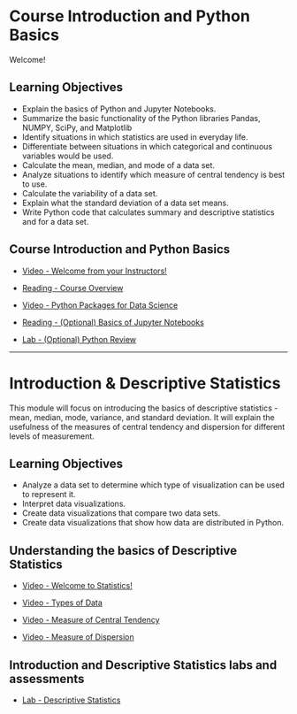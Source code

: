 # Course Introduction and Python Basics

Welcome!

## Learning Objectives

- Explain the basics of Python and Jupyter Notebooks.
- Summarize the basic functionality of the Python libraries Pandas, NUMPY, SciPy, and Matplotlib
- Identify situations in which statistics are used in everyday life.
- Differentiate between situations in which categorical and continuous variables would be used.
- Calculate the mean, median, and mode of a data set.
- Analyze situations to identify which measure of central tendency is best to use.
- Calculate the variability of a data set.
- Explain what the standard deviation of a data set means.
- Write Python code that calculates summary and descriptive statistics and for a data set.

## Course Introduction and Python Basics

- [Video - Welcome from your Instructors!](https://www.coursera.org/learn/statistics-for-data-science-python/lecture/d4F0j/welcome-from-your-instructors)

- [Reading - Course Overview](https://www.coursera.org/learn/statistics-for-data-science-python/supplement/fDPzX/course-overview)

- [Video - Python Packages for Data Science](https://www.coursera.org/learn/statistics-for-data-science-python/lecture/AJ8tc/python-packages-for-data-science)

- [Reading - (Optional) Basics of Jupyter Notebooks](https://www.coursera.org/learn/statistics-for-data-science-python/supplement/PgJQ6/optional-basics-of-jupyter-notebooks)

- [Lab - (Optional) Python Review](./Lab/Review-Introduction.ipynb)

---

# Introduction & Descriptive Statistics

This module will focus on introducing the basics of descriptive statistics - mean, median, mode, variance, and standard deviation. It will explain the usefulness of the measures of central tendency and dispersion for different levels of measurement.

## Learning Objectives

- Analyze a data set to determine which type of visualization can be used to represent it.
- Interpret data visualizations.
- Create data visualizations that compare two data sets.
- Create data visualizations that show how data are distributed in Python.

## Understanding the basics of Descriptive Statistics

- [Video - Welcome to Statistics!](https://www.coursera.org/learn/statistics-for-data-science-python/lecture/fg41b/welcome-to-statistics)

- [Video - Types of Data](https://www.coursera.org/learn/statistics-for-data-science-python/lecture/jTgq2/types-of-data)

- [Video - Measure of Central Tendency](https://www.coursera.org/learn/statistics-for-data-science-python/lecture/SINEo/measure-of-central-tendency)

- [Video - Measure of Dispersion](https://www.coursera.org/learn/statistics-for-data-science-python/lecture/lOVDl/measure-of-dispersion)

## Introduction and Descriptive Statistics labs and assessments

- [Lab - Descriptive Statistics](./Labs/Descriptive_Statistics.ipynb)